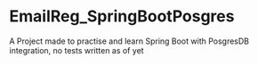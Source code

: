 # EmailReg_SpringBootPosgres 
A Project made to practise and learn Spring Boot with PosgresDB integration, no tests written as of yet
